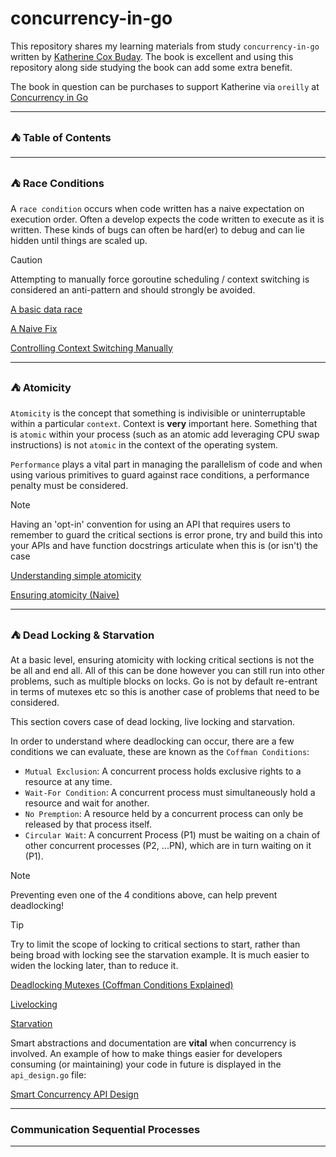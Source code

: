 # concurrency-in-go

This repository shares my learning materials from study `concurrency-in-go` written by
[Katherine Cox Buday](https://github.com/kat-co).  The book is excellent and using this
repository along side studying the book can add some extra benefit.

The book in question can be purchases to support Katherine via `oreilly` at [Concurrency in Go](https://www.oreilly.com/library/view/concurrency-in-go/9781491941294/)

-----

### :tent: Table of Contents



-----

### :tent: Race Conditions

A `race condition` occurs when code written has a naive expectation on execution
order.  Often a develop expects the code written to execute as it is written.
These kinds of bugs can often be hard(er) to debug and can lie hidden until 
things are scaled up.  

> [!Caution]
> Attempting to manually force goroutine scheduling / context switching is considered
> an anti-pattern and should strongly be avoided.

[A basic data race](internal/race/race.go)

[A Naive Fix](internal/race/sleeps.go)

[Controlling Context Switching Manually](internal/race/gosched.go)

-----

### :tent: Atomicity

`Atomicity` is the concept that something is indivisible or uninterruptable within
a particular `context`.  Context is **very** important here.  Something that is
`atomic` within your process (such as an atomic add leveraging CPU swap instructions)
is not `atomic` in the context of the operating system.

`Performance` plays a vital part in managing the parallelism of code and when using
various primitives to guard against race conditions, a performance penalty must be
considered.

> [!Note]
> Having an 'opt-in' convention for using an API that requires users to remember to
> guard the critical sections is error prone, try and build this into your APIs and
> have function docstrings articulate when this is (or isn't) the case

[Understanding simple atomicity](internal/atomicity/simple_increment.go)

[Ensuring atomicity (Naive)](internal/atomicity/ensuring_atomicity.go)


-----

### :tent: Dead Locking & Starvation

At a basic level, ensuring atomicity with locking critical sections is not the be all and
end all.  All of this can be done however you can still run into other problems, such as
multiple blocks on locks.  Go is not by default re-entrant in terms of mutexes etc so
this is another case of problems that need to be considered.

This section covers case of dead locking, live locking and starvation.

In order to understand where deadlocking can occur, there are a few conditions we can
evaluate,  these are known as the `Coffman Conditions`:


* `Mutual Exclusion`: A concurrent process holds exclusive rights to a resource at any time.
* `Wait-For Condition`: A concurrent process must simultaneously hold a resource and wait for another.
* `No Premption`: A resource held by a concurrent process can only be released by that process itself.
* `Circular Wait`: A concurrent Process (P1) must be waiting on a chain of other concurrent processes
(P2, ...PN), which are in turn waiting on it (P1).

> [!Note]
> Preventing even one of the 4 conditions above, can help prevent deadlocking!

> [!Tip]
> Try to limit the scope of locking to critical sections to start, rather than being broad with locking
> see the starvation example.  It is much easier to widen the locking later, than to reduce it.

[Deadlocking Mutexes (Coffman Conditions Explained)](internal/deadlocking/deadlock.go)

[Livelocking](internal/deadlocking/livelock.go)

[Starvation](internal/deadlocking/starvation.go)

Smart abstractions and documentation are **vital** when concurrency is involved.  An example of how to
make things easier for developers consuming (or maintaining) your code in future is displayed in the
`api_design.go` file:

[Smart Concurrency API Design](internal/deadlocking/api_design.go)

-----

### Communication Sequential Processes



-----
